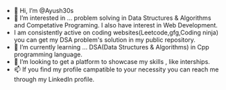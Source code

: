 - 👋 Hi, I’m @Ayush30s
- 👀 I’m interested in ... problem solving in Data Structures & Algorithms and Competative Programing. I also have interest in Web Development.
-  I am consistently active on coding websites(Leetcode,gfg,Coding ninja) you can get my DSA problem's solution in my public repository.
- 🌱 I’m currently learning ... DSA(Data Structures & Algorithms) in Cpp programming language.
- 💞️ I’m looking to get a platform to showcase my skills , like interships.
- 📫 If you find my profile campatible to your necessity you can reach me through my LinkedIn profile.

<!---
Ayush30s/Ayush30s is a ✨ special ✨ repository because its `README.md` (this file) appears on your GitHub profile.
You can click the Preview link to take a look at your changes.
--->
